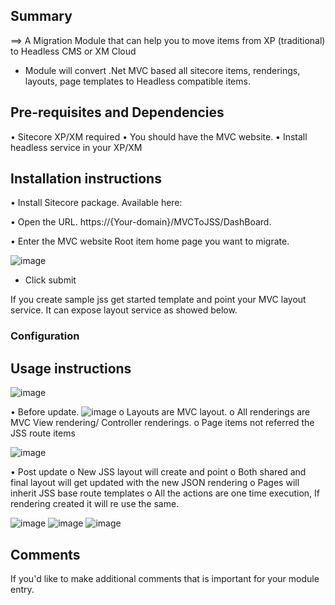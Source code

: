 ## Summary
⟹ A Migration Module that can help you to move items from XP (traditional) to Headless CMS or XM Cloud 

  - Module will convert .Net MVC based all sitecore items, renderings, layouts, page templates to Headless compatible items.



## Pre-requisites and Dependencies

•	Sitecore XP/XM required
•	You should have the MVC website. 
•	Install headless service in your XP/XM


## Installation instructions
•	Install Sitecore package. Available here: 

•	Open the URL. https://{Your-domain}/MVCToJSS/DashBoard.
 
•	Enter the MVC website Root item home page you want to migrate.
 
![image](https://user-images.githubusercontent.com/121872851/222935728-01cc8139-13e0-469f-ae71-8eff68f6a811.png)

* Click submit

 

If you create sample jss get started template and point your MVC layout service. It can expose layout service as showed below.
 
 


### Configuration


## Usage instructions

![image](https://user-images.githubusercontent.com/121872851/222935728-01cc8139-13e0-469f-ae71-8eff68f6a811.png)

•	Before update.
 ![image](https://user-images.githubusercontent.com/121872851/222935735-74c6b310-9e5c-4f7f-8626-ff7275275edf.png)
o	Layouts are MVC layout.
o	All renderings are MVC View rendering/ Controller renderings.
o	Page items not referred the JSS route items

![image](https://user-images.githubusercontent.com/121872851/222935760-75d391a5-f118-4583-94d6-eeb9a6b6ff4e.png)


•	Post update
o	New JSS layout will create and point
o	Both shared and final layout will get updated with the new JSON rendering
o	Pages will inherit JSS base route templates
o	All the actions are one time execution, If rendering created it will re use the same.

![image](https://user-images.githubusercontent.com/121872851/222935767-0fcccd65-7bcf-4056-bee8-5e3bd842e39d.png)
![image](https://user-images.githubusercontent.com/121872851/222935785-cfb7ce28-d4dd-4762-9db8-f6561ea73841.png)
![image](https://user-images.githubusercontent.com/121872851/222935791-a15daa0a-fbf4-4a18-b0cd-b6205291f879.png)


## Comments
If you'd like to make additional comments that is important for your module entry.
